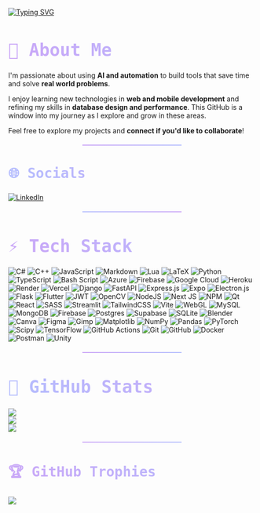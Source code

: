 [![Typing SVG](https://readme-typing-svg.demolab.com?font=JetBrains+Mono&weight=500&size=35&pause=1000&color=CBA6F7&width=750&height=65&lines=Hi+%F0%9F%91%8B%2C+I'm+Abdullah;I+Love+Building+Automation+Tools+%E2%9A%99%EF%B8%8F)](https://git.io/typing-svg)

<h1 align="left" style="background: linear-gradient(45deg, #CBA6F7, #B4BEFE); -webkit-background-clip: text; -webkit-text-fill-color: transparent; font-size: 2.5em; font-family: 'JetBrains Mono', monospace; font-weight: 600;">
  💫 About Me
</h1>

I'm passionate about using **AI and automation** to build tools that save time and solve **real world problems**.

I enjoy learning new technologies in **web and mobile development** and refining my skills in **database design and performance**. This GitHub is a window into my journey as I explore and grow in these areas.

Feel free to explore my projects and **connect if you'd like to collaborate**!

<div align="center">
  <hr style="width:40%; height:2px; background: linear-gradient(90deg, #CBA6F7, #B4BEFE); border:none; margin: 20px auto;">
</div>

<h2 align="left" style="background: linear-gradient(45deg, #B4BEFE, #CBA6F7); -webkit-background-clip: text; -webkit-text-fill-color: transparent; font-size: 2em; font-family: 'JetBrains Mono', monospace; font-weight: 600;">
  🌐 Socials
</h2>

[![LinkedIn](https://img.shields.io/badge/LinkedIn-%230077B5.svg?logo=linkedin&logoColor=white)](https://linkedin.com/in/abdullahamin8) 

<div align="center">
  <hr style="width:40%; height:2px; background: linear-gradient(90deg, #B4BEFE, #CBA6F7); border:none; margin: 20px auto;">
</div>

<h1 align="left" style="background: linear-gradient(45deg, #CBA6F7, #B4BEFE); -webkit-background-clip: text; -webkit-text-fill-color: transparent; font-size: 2.5em; font-family: 'JetBrains Mono', monospace; font-weight: 600;">
  ⚡ Tech Stack
</h1>

![C#](https://img.shields.io/badge/c%23-%23239120.svg?style=for-the-badge&logo=csharp&logoColor=white) ![C++](https://img.shields.io/badge/c++-%2300599C.svg?style=for-the-badge&logo=c%2B%2B&logoColor=white) ![JavaScript](https://img.shields.io/badge/javascript-%23323330.svg?style=for-the-badge&logo=javascript&logoColor=%23F7DF1E) ![Markdown](https://img.shields.io/badge/markdown-%23000000.svg?style=for-the-badge&logo=markdown&logoColor=white) ![Lua](https://img.shields.io/badge/lua-%232C2D72.svg?style=for-the-badge&logo=lua&logoColor=white) ![LaTeX](https://img.shields.io/badge/latex-%23008080.svg?style=for-the-badge&logo=latex&logoColor=white) ![Python](https://img.shields.io/badge/python-3670A0?style=for-the-badge&logo=python&logoColor=ffdd54) ![TypeScript](https://img.shields.io/badge/typescript-%23007ACC.svg?style=for-the-badge&logo=typescript&logoColor=white) ![Bash Script](https://img.shields.io/badge/bash_script-%23121011.svg?style=for-the-badge&logo=gnu-bash&logoColor=white) ![Azure](https://img.shields.io/badge/azure-%230072C6.svg?style=for-the-badge&logo=microsoftazure&logoColor=white) ![Firebase](https://img.shields.io/badge/firebase-%23039BE5.svg?style=for-the-badge&logo=firebase) ![Google Cloud](https://img.shields.io/badge/GoogleCloud-%234285F4.svg?style=for-the-badge&logo=google-cloud&logoColor=white) ![Heroku](https://img.shields.io/badge/heroku-%23430098.svg?style=for-the-badge&logo=heroku&logoColor=white) ![Render](https://img.shields.io/badge/Render-%46E3B7.svg?style=for-the-badge&logo=render&logoColor=white) ![Vercel](https://img.shields.io/badge/vercel-%23000000.svg?style=for-the-badge&logo=vercel&logoColor=white) ![Django](https://img.shields.io/badge/django-%23092E20.svg?style=for-the-badge&logo=django&logoColor=white) ![FastAPI](https://img.shields.io/badge/FastAPI-005571?style=for-the-badge&logo=fastapi) ![Express.js](https://img.shields.io/badge/express.js-%23404d59.svg?style=for-the-badge&logo=express&logoColor=%2361DAFB) ![Expo](https://img.shields.io/badge/expo-1C1E24?style=for-the-badge&logo=expo&logoColor=#D04A37) ![Electron.js](https://img.shields.io/badge/Electron-191970?style=for-the-badge&logo=Electron&logoColor=white) ![Flask](https://img.shields.io/badge/flask-%23000.svg?style=for-the-badge&logo=flask&logoColor=white) ![Flutter](https://img.shields.io/badge/Flutter-%2302569B.svg?style=for-the-badge&logo=Flutter&logoColor=white) ![JWT](https://img.shields.io/badge/JWT-black?style=for-the-badge&logo=JSON%20web%20tokens) ![OpenCV](https://img.shields.io/badge/opencv-%23white.svg?style=for-the-badge&logo=opencv&logoColor=white) ![NodeJS](https://img.shields.io/badge/node.js-6DA55F?style=for-the-badge&logo=node.js&logoColor=white) ![Next JS](https://img.shields.io/badge/Next-black?style=for-the-badge&logo=next.js&logoColor=white) ![NPM](https://img.shields.io/badge/NPM-%23CB3837.svg?style=for-the-badge&logo=npm&logoColor=white) ![Qt](https://img.shields.io/badge/Qt-%23217346.svg?style=for-the-badge&logo=Qt&logoColor=white) ![React](https://img.shields.io/badge/react-%2320232a.svg?style=for-the-badge&logo=react&logoColor=%2361DAFB) ![SASS](https://img.shields.io/badge/SASS-hotpink.svg?style=for-the-badge&logo=SASS&logoColor=white) ![Streamlit](https://img.shields.io/badge/Streamlit-%23FE4B4B.svg?style=for-the-badge&logo=streamlit&logoColor=white) ![TailwindCSS](https://img.shields.io/badge/tailwindcss-%2338B2AC.svg?style=for-the-badge&logo=tailwind-css&logoColor=white) ![Vite](https://img.shields.io/badge/vite-%23646CFF.svg?style=for-the-badge&logo=vite&logoColor=white) ![WebGL](https://img.shields.io/badge/WebGL-990000?logo=webgl&logoColor=white&style=for-the-badge) ![MySQL](https://img.shields.io/badge/mysql-4479A1.svg?style=for-the-badge&logo=mysql&logoColor=white) ![MongoDB](https://img.shields.io/badge/MongoDB-%234ea94b.svg?style=for-the-badge&logo=mongodb&logoColor=white) ![Firebase](https://img.shields.io/badge/firebase-a08021?style=for-the-badge&logo=firebase&logoColor=ffcd34) ![Postgres](https://img.shields.io/badge/postgres-%23316192.svg?style=for-the-badge&logo=postgresql&logoColor=white) ![Supabase](https://img.shields.io/badge/Supabase-3ECF8E?style=for-the-badge&logo=supabase&logoColor=white) ![SQLite](https://img.shields.io/badge/sqlite-%2307405e.svg?style=for-the-badge&logo=sqlite&logoColor=white) ![Blender](https://img.shields.io/badge/blender-%23F5792A.svg?style=for-the-badge&logo=blender&logoColor=white) ![Canva](https://img.shields.io/badge/Canva-%2300C4CC.svg?style=for-the-badge&logo=Canva&logoColor=white) ![Figma](https://img.shields.io/badge/figma-%23F24E1E.svg?style=for-the-badge&logo=figma&logoColor=white) ![Gimp](https://img.shields.io/badge/Gimp-657D8B?style=for-the-badge&logo=gimp&logoColor=FFFFFF) ![Matplotlib](https://img.shields.io/badge/Matplotlib-%23ffffff.svg?style=for-the-badge&logo=Matplotlib&logoColor=black) ![NumPy](https://img.shields.io/badge/numpy-%23013243.svg?style=for-the-badge&logo=numpy&logoColor=white) ![Pandas](https://img.shields.io/badge/pandas-%23150458.svg?style=for-the-badge&logo=pandas&logoColor=white) ![PyTorch](https://img.shields.io/badge/PyTorch-%23EE4C2C.svg?style=for-the-badge&logo=PyTorch&logoColor=white) ![Scipy](https://img.shields.io/badge/SciPy-%230C55A5.svg?style=for-the-badge&logo=scipy&logoColor=%white) ![TensorFlow](https://img.shields.io/badge/TensorFlow-%23FF6F00.svg?style=for-the-badge&logo=TensorFlow&logoColor=white) ![GitHub Actions](https://img.shields.io/badge/github%20actions-%232671E5.svg?style=for-the-badge&logo=githubactions&logoColor=white) ![Git](https://img.shields.io/badge/git-%23F05033.svg?style=for-the-badge&logo=git&logoColor=white) ![GitHub](https://img.shields.io/badge/github-%23121011.svg?style=for-the-badge&logo=github&logoColor=white) ![Docker](https://img.shields.io/badge/docker-%230db7ed.svg?style=for-the-badge&logo=docker&logoColor=white) ![Postman](https://img.shields.io/badge/Postman-FF6C37?style=for-the-badge&logo=postman&logoColor=white) ![Unity](https://img.shields.io/badge/unity-%23000000.svg?style=for-the-badge&logo=unity&logoColor=white)

<div align="center">
  <hr style="width:40%; height:2px; background: linear-gradient(90deg, #CBA6F7, #B4BEFE); border:none; margin: 20px auto;">
</div>

<h1 align="left" style="background: linear-gradient(45deg, #B4BEFE, #CBA6F7); -webkit-background-clip: text; -webkit-text-fill-color: transparent; font-size: 2.5em; font-family: 'JetBrains Mono', monospace; font-weight: 600;">
  🔎 GitHub Stats
</h1>

![](https://github-readme-stats.vercel.app/api?username=abdullah-a8&theme=catppuccin_mocha&hide_border=false&include_all_commits=true&count_private=true)<br/>
![](https://nirzak-streak-stats.vercel.app/?user=abdullah-a8&theme=catppuccin_mocha&hide_border=false)<br/>
![](https://github-readme-stats.vercel.app/api/top-langs/?username=abdullah-a8&theme=catppuccin_mocha&hide_border=false&include_all_commits=true&count_private=true&layout=compact)

<div align="center">
  <hr style="width:40%; height:2px; background: linear-gradient(90deg, #CBA6F7, #B4BEFE); border:none; margin: 20px auto;">
</div>

<h2 align="left" style="background: linear-gradient(45deg, #CBA6F7, #B4BEFE); -webkit-background-clip: text; -webkit-text-fill-color: transparent; font-size: 2em; font-family: 'JetBrains Mono', monospace; font-weight: 600;">
  🏆 GitHub Trophies
</h2>

![](https://github-profile-trophy.vercel.app/?username=abdullah-a8&theme=radical&no-frame=false&no-bg=false&margin-w=4)
